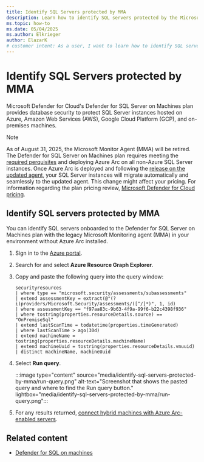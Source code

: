 ```yaml
---
title: Identify SQL Servers protected by MMA
description: Learn how to identify SQL servers protected by the Microsoft Monitoring Agent (MMA) in your environment without having Azure Arc installed
ms.topic: how-to
ms.date: 05/04/2025
ms.author: Elkrieger
author: ElazarK
# customer intent: As a user, I want to learn how to identify SQL servers protected by Microsoft Monitoring Agent (MMA) in my environment so that I can assess their security posture.
---
```


# Identify SQL Servers protected by MMA

Microsoft Defender for Cloud's Defender for SQL Server on Machines plan provides database security to protect SQL Server instances hosted on Azure, Amazon Web Services (AWS), Google Cloud Platform (GCP), and on-premises machines.

> [!NOTE]
> As of August 31, 2025, the Microsoft Monitor Agent (MMA) will be retired. The Defender for SQL Server on Machines plan requires meeting the [required perquisites](defender-for-sql-usage.md#prerequisites) and deploying Azure Arc on all non-Azure SQL Server instances. Once Azure Arc is deployed and following the [release on the updated agent](release-notes.md#update-to-defender-for-sql-servers-on-machines-plan), your SQL Server instances will migrate automatically and seamlessly to the updated agent. This change might affect your pricing. For information regarding the plan pricing review, [Microsoft Defender for Cloud pricing](https://azure.microsoft.com/pricing/details/defender-for-cloud/).

## Identify SQL servers protected by MMA

You can identify SQL servers onboarded to the Defender for SQL Server on Machines plan with the legacy Microsoft Monitoring agent (MMA) in your environment without Azure Arc installed.

1. Sign in to the [Azure portal](https://portal.azure.com).

1. Search for and select **Azure Resource Graph Explorer**.

1. Copy and paste the following query into the query window: 

    ```kusto
    securityresources 
    | where type == "microsoft.security/assessments/subassessments" 
    | extend assessmentKey = extract(@"(?i)providers/Microsoft.Security/assessments/([^/]*)", 1, id) 
    | where assessmentKey == "f97aa83c-9b63-4f9a-99f6-b22c4398f936" 
    | where tostring(properties.resourceDetails.source) == "OnPremiseSql" 
    | extend lastScanTime = todatetime(properties.timeGenerated) 
    | where lastScanTime > ago(30d) 
    | extend machineName = tostring(properties.resourceDetails.machineName) 
    | extend machineUuid = tostring(properties.resourceDetails.vmuuid) 
    | distinct machineName, machineUuid
    ```

1. Select **Run query**.

    :::image type="content" source="media/identify-sql-servers-protected-by-mma/run-query.png" alt-text="Screenshot that shows the pasted query and where to find the Run query button." lightbox="media/identify-sql-servers-protected-by-mma/run-query.png":::

1. For any results returned, [connect hybrid machines with Azure Arc-enabled servers](/azure/azure-arc/servers/learn/quick-enable-hybrid-vm).

## Related content

- [Defender for SQL on machines](defender-for-sql-servers-introduction.md)
